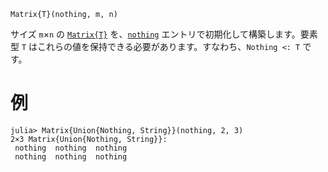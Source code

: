 ```
Matrix{T}(nothing, m, n)
```

サイズ `m`×`n` の [`Matrix{T}`](@ref) を、[`nothing`](@ref) エントリで初期化して構築します。要素型 `T` はこれらの値を保持できる必要があります。すなわち、`Nothing <: T` です。

# 例

```jldoctest
julia> Matrix{Union{Nothing, String}}(nothing, 2, 3)
2×3 Matrix{Union{Nothing, String}}:
 nothing  nothing  nothing
 nothing  nothing  nothing
```
